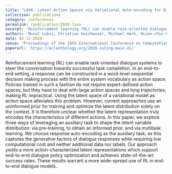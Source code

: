 ```yaml
---
title: "LAVA: Latent Action Spaces via Variational Auto-encoding for Dialogue Policy Optimization"
collection: publications
category: conferences
permalink: /publication/2020-lava
excerpt: 'Reinforcement learning (RL) can enable task-oriented dialogue systems to steer the conversation towards successful task completion. In an end-to-end setting, a response can be constructed in a word-level sequential decision making process with the entire system vocabulary as action space. Policies trained in such a fashion do not require expert-defined action spaces, but they have to deal with large action spaces and long trajectories, making RL impractical. Using the latent space of a variational model as action space alleviates this problem. However, current approaches use an uninformed prior for training and optimize the latent distribution solely on the context. It is therefore unclear whether the latent representation truly encodes the characteristics of different actions. In this paper, we explore three ways of leveraging an auxiliary task to shape the latent variable distribution: via pre-training, to obtain an informed prior, and via multitask learning. We choose response auto-encoding as the auxiliary task, as this captures the generative factors of dialogue responses while requiring low computational cost and neither additional data nor labels. Our approach yields a more action-characterized latent representations which support end-to-end dialogue policy optimization and achieves state-of-the-art success rates. These results warrant a more wide-spread use of RL in end-to-end dialogue models.'
authors: 'Nurul Lubis, Christian Geishauser, Michael Heck, Hsien-chin Lin, Marco Moresi, Carel van Niekerk, Milica Gašić'
date: 02-12-2020
venue: 'Proceedings of the 28th International Conference on Computational Linguistics. 2020'
paperurl: 'https://aclanthology.org/2020.coling-main.41/'
---
```

Reinforcement learning (RL) can enable task-oriented dialogue systems to steer the conversation towards successful task completion. In an end-to-end setting, a response can be constructed in a word-level sequential decision making process with the entire system vocabulary as action space. Policies trained in such a fashion do not require expert-defined action spaces, but they have to deal with large action spaces and long trajectories, making RL impractical. Using the latent space of a variational model as action space alleviates this problem. However, current approaches use an uninformed prior for training and optimize the latent distribution solely on the context. It is therefore unclear whether the latent representation truly encodes the characteristics of different actions. In this paper, we explore three ways of leveraging an auxiliary task to shape the latent variable distribution: via pre-training, to obtain an informed prior, and via multitask learning. We choose response auto-encoding as the auxiliary task, as this captures the generative factors of dialogue responses while requiring low computational cost and neither additional data nor labels. Our approach yields a more action-characterized latent representations which support end-to-end dialogue policy optimization and achieves state-of-the-art success rates. These results warrant a more wide-spread use of RL in end-to-end dialogue models..
